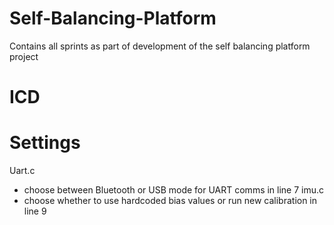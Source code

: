 # Self-Balancing-Platform
Contains all sprints as part of development of the self balancing platform project

# ICD

# Settings
Uart.c
- choose between Bluetooth or USB mode for UART comms in line 7
imu.c
- choose whether to use hardcoded bias values or run new calibration in line 9
